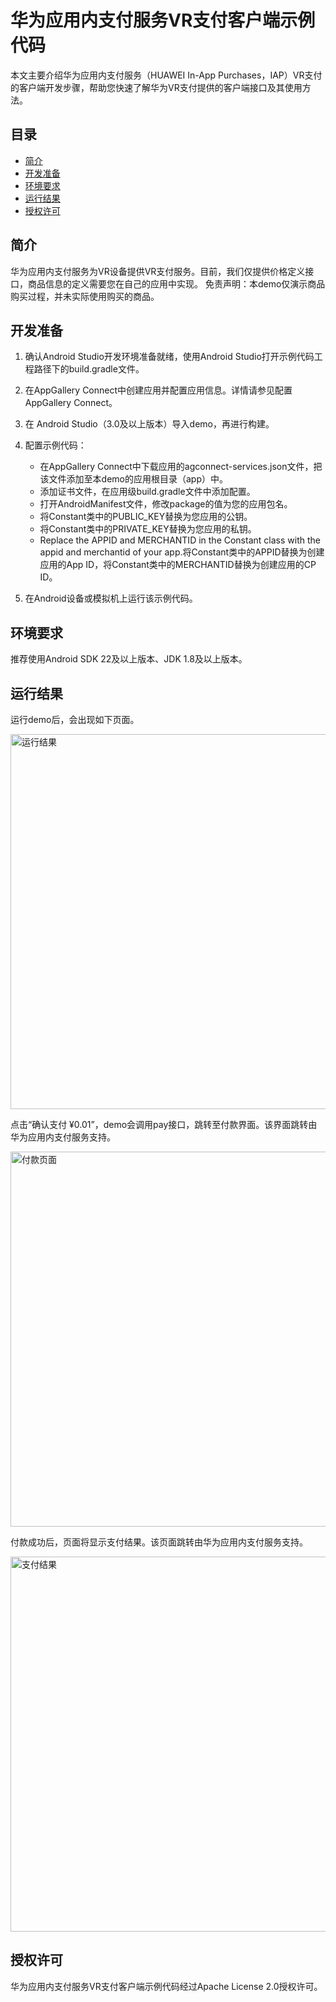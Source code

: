 # 华为应用内支付服务VR支付客户端示例代码

本文主要介绍华为应用内支付服务（HUAWEI In-App Purchases，IAP）VR支付的客户端开发步骤，帮助您快速了解华为VR支付提供的客户端接口及其使用方法。

## 目录
  - [简介](#简介)
  - [开发准备](#开发准备)
  - [环境要求](#环境要求)
  - [运行结果](#运行结果)
  - [授权许可](#授权许可)


## 简介

华为应用内支付服务为VR设备提供VR支付服务。目前，我们仅提供价格定义接口，商品信息的定义需要您在自己的应用中实现。
免责声明：本demo仅演示商品购买过程，并未实际使用购买的商品。

## 开发准备
1.	确认Android Studio开发环境准备就绪，使用Android Studio打开示例代码工程路径下的build.gradle文件。

2.	在AppGallery Connect中创建应用并配置应用信息。详情请参见配置AppGallery Connect。

3.	在 Android Studio（3.0及以上版本）导入demo，再进行构建。

4.	配置示例代码：
    - 在AppGallery Connect中下载应用的agconnect-services.json文件，把该文件添加至本demo的应用根目录（app）中。
    - 添加证书文件，在应用级build.gradle文件中添加配置。
    - 打开AndroidManifest文件，修改package的值为您的应用包名。
    - 将Constant类中的PUBLIC_KEY替换为您应用的公钥。
    - 将Constant类中的PRIVATE_KEY替换为您应用的私钥。
    - Replace the APPID and MERCHANTID in the Constant class with the appid and merchantid of your app.将Constant类中的APPID替换为创建应用的App ID，将Constant类中的MERCHANTID替换为创建应用的CP ID。
  
5.	在Android设备或模拟机上运行该示例代码。

## 环境要求

推荐使用Android SDK 22及以上版本、JDK 1.8及以上版本。

## 运行结果

运行demo后，会出现如下页面。

<img src="images/homepage_cn.jpg" alt="运行结果" height="600"/> 

点击“确认支付 ¥0.01”，demo会调用pay接口，跳转至付款界面。该界面跳转由华为应用内支付服务支持。

<img src="images/checkout_cn.jpg" alt="付款页面" height="600"/> 

付款成功后，页面将显示支付结果。该页面跳转由华为应用内支付服务支持。

<img src="images/purchase_result_cn.jpg" alt="支付结果" height="600"/> 
 
## 授权许可

华为应用内支付服务VR支付客户端示例代码经过Apache License 2.0授权许可。
